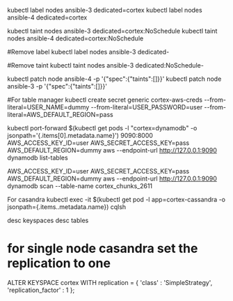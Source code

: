 kubectl label nodes ansible-3  dedicated=cortex
kubectl label nodes ansible-4  dedicated=cortex

kubectl taint nodes ansible-3 dedicated=cortex:NoSchedule
kubectl taint nodes ansible-4 dedicated=cortex:NoSchedule

#Remove label
kubectl label nodes ansible-3  dedicated-

#Remove taint
kubectl taint nodes ansible-3  dedicated:NoSchedule-

kubectl patch node ansible-4  -p '{"spec":{"taints":[]}}'
kubectl patch node ansible-3  -p '{"spec":{"taints":[]}}'

#For table manager
kubectl create secret generic cortex-aws-creds  --from-literal=USER_NAME=dummy --from-literal=USER_PASSWORD=user --from-literal=AWS_DEFAULT_REGION=pass

kubectl port-forward $(kubectl  get pods -l "cortex=dynamodb" -o jsonpath='{.items[0].metadata.name}') 9090:8000 AWS_ACCESS_KEY_ID=user AWS_SECRET_ACCESS_KEY=pass AWS_DEFAULT_REGION=dummy aws --endpoint-url http://127.0.0.1:9090 dynamodb list-tables


AWS_ACCESS_KEY_ID=user AWS_SECRET_ACCESS_KEY=pass AWS_DEFAULT_REGION=dummy aws --endpoint-url http://127.0.0.1:9090 dynamodb scan --table-name cortex_chunks_2611


For casandra
kubectl  exec -it $(kubectl get pod   -l app=cortex-cassandra  -o jsonpath={.items..metadata.name}) cqlsh

desc keyspaces
desc tables

# for single node casandra set the replication to one

ALTER KEYSPACE cortex  WITH replication = { 'class' : 'SimpleStrategy', 'replication_factor' : 1 };

